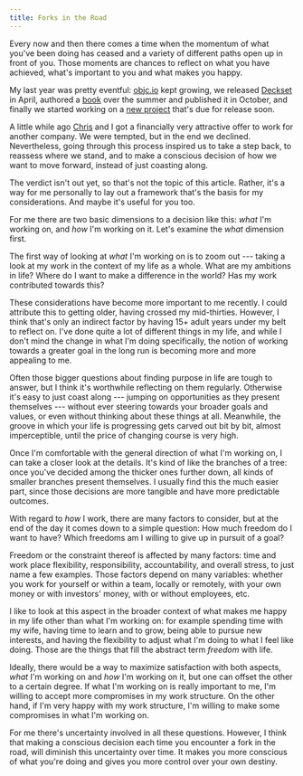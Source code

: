 ```yaml
---
title: Forks in the Road
---
```


Every now and then there comes a time when the momentum of what you've been doing has ceased and a variety of different paths open up in front of you. Those moments are chances to reflect on what you have achieved, what's important to you and what makes you happy.

My last year was pretty eventful: [objc.io](http://www.objc.io) kept growing, we released [Deckset](http://decksetapp.com) in April, authored a [book](http://www.objc.io/books) over the summer and published it in October, and finally we started working on a [new project](https://twitter.com/getscenery) that's due for release soon.

A little while ago [Chris](https://twitter.com/chriseidhof) and I got a financially very attractive offer to work for another company. We were tempted, but in the end we declined. Nevertheless, going through this process inspired us to take a step back, to reassess where we stand, and to make a conscious decision of how we want to move forward, instead of just coasting along.

The verdict isn't out yet, so that's not the topic of this article. Rather, it's a way for me personally to lay out a framework that's the basis for my considerations. And maybe it's useful for you too.

For me there are two basic dimensions to a decision like this: *what* I'm working on, and *how* I'm working on it. Let's examine the *what* dimension first.

The first way of looking at *what* I'm working on is to zoom out --- taking a look at my work in the context of my life as a whole. What are my ambitions in life? Where do I want to make a difference in the world? Has my work contributed towards this?

These considerations have become more important to me recently. I could attribute this to getting older, having crossed my mid-thirties. However, I think that's only an indirect factor by having 15+ adult years under my belt to reflect on. I've done quite a lot of different things in my life, and while I don't mind the change in what I'm doing specifically, the notion of working towards a greater goal in the long run is becoming more and more appealing to me.

Often those bigger questions about finding purpose in life are tough to answer, but I think it's worthwhile reflecting on them regularly. Otherwise it's easy to just coast along --- jumping on opportunities as they present themselves --- without ever steering towards your broader goals and values, or even without thinking about these things at all. Meanwhile, the groove in which your life is progressing gets carved out bit by bit, almost imperceptible, until the price of changing course is very high.

Once I'm comfortable with the general direction of what I'm working on, I can take a closer look at the details. It's kind of like the branches of a tree: once you've decided among the thicker ones further down, all kinds of smaller branches present themselves. I usually find this the much easier part, since those decisions are more tangible and have more predictable outcomes.

With regard to *how* I work, there are many factors to consider, but at the end of the day it comes down to a simple question: How much freedom do I want to have? Which freedoms am I willing to give up in pursuit of a goal?

Freedom or the constraint thereof is affected by many factors: time and work place flexibility, responsibility, accountability, and overall stress, to just name a few examples. Those factors depend on many variables: whether you work for yourself or within a team, locally or remotely, with your own money or with investors' money, with or without employees, etc.

I like to look at this aspect in the broader context of what makes me happy in my life other than what I'm working on: for example spending time with my wife, having time to learn and to grow, being able to pursue new interests, and having the flexibility to adjust what I'm doing to what I feel like doing. Those are the things that fill the abstract term *freedom* with life.

Ideally, there would be a way to maximize satisfaction with both aspects, *what* I'm working on and *how* I'm working on it, but one can offset the other to a certain degree. If what I'm working on is really important to me, I'm willing to accept more compromises in my work structure. On the other hand, if I'm very happy with my work structure, I'm willing to make some compromises in what I'm working on.

For me there's uncertainty involved in all these questions. However, I think that making a conscious decision each time you encounter a fork in the road, will diminish this uncertainty over time. It makes you more conscious of what you're doing and gives you more control over your own destiny.